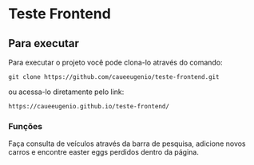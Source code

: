 # Teste Frontend

## Para executar

Para executar o projeto você pode clona-lo através do comando:
```
git clone https://github.com/caueeugenio/teste-frontend.git
```

ou acessa-lo diretamente pelo link: 
```
https://caueeugenio.github.io/teste-frontend/
```

### Funções

Faça consulta de veículos através da barra de pesquisa, adicione novos carros e encontre easter eggs perdidos dentro da página.






